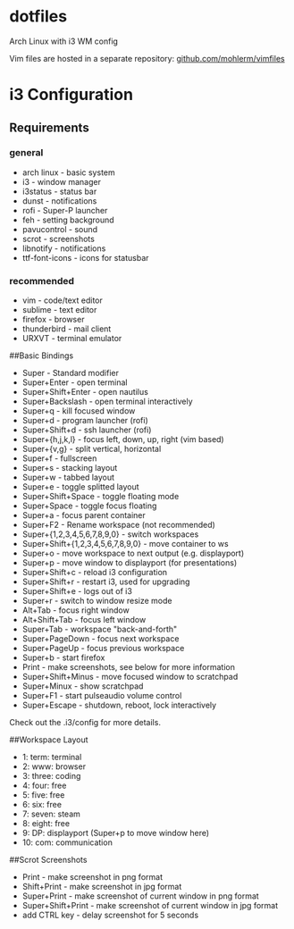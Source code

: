 dotfiles
========

Arch Linux with i3 WM config


Vim files are hosted in a separate repository:
[github.com/mohlerm/vimfiles](https://github.com/mohlerm/vimfiles)

# i3 Configuration

## Requirements
### general
* arch linux - basic system
* i3 - window manager
* i3status - status bar
* dunst - notifications
* rofi - Super-P launcher
* feh - setting background
* pavucontrol - sound
* scrot - screenshots
* libnotify - notifications
* ttf-font-icons - icons for statusbar

### recommended
* vim - code/text editor
* sublime - text editor
* firefox - browser
* thunderbird - mail client
* URXVT - terminal emulator

##Basic Bindings
* Super - Standard modifier
* Super+Enter - open terminal
* Super+Shift+Enter - open nautilus
* Super+Backslash - open terminal interactively
* Super+q - kill focused window
* Super+d - program launcher (rofi)
* Super+Shift+d - ssh launcher (rofi)
* Super+{h,j,k,l} - focus left, down, up, right (vim based)
* Super+{v,g} - split vertical, horizontal 
* Super+f - fullscreen
* Super+s - stacking layout
* Super+w - tabbed layout
* Super+e - toggle splitted layout
* Super+Shift+Space - toggle floating mode
* Super+Space - toggle focus floating
* Super+a - focus parent container
* Super+F2 - Rename workspace (not recommended)
* Super+{1,2,3,4,5,6,7,8,9,0} - switch workspaces
* Super+Shift+{1,2,3,4,5,6,7,8,9,0} - move container to ws
* Super+o - move workspace to next output (e.g. displayport)
* Super+p - move window to displayport (for presentations)
* Super+Shift+c - reload i3 configuration
* Super+Shift+r - restart i3, used for upgrading
* Super+Shift+e - logs out of i3
* Super+r - switch to window resize mode
* Alt+Tab - focus right window
* Alt+Shift+Tab - focus left window
* Super+Tab - workspace "back-and-forth"
* Super+PageDown - focus next workspace 
* Super+PageUp - focus previous workspace
* Super+b - start firefox
* Print - make screenshots, see below for more information
* Super+Shift+Minus - move focused window to scratchpad
* Super+Minux - show scratchpad
* Super+F1 - start pulseaudio volume control
* Super+Escape - shutdown, reboot, lock interactively

Check out the .i3/config for more details.

##Workspace Layout
* 1: term: terminal
* 2: www: browser
* 3: three: coding
* 4: four: free
* 5: five: free
* 6: six: free
* 7: seven: steam
* 8: eight: free
* 9: DP: displayport (Super+p to move window here)
* 10: com: communication

##Scrot Screenshots
* Print - make screenshot in png format
* Shift+Print - make screenshot in jpg format
* Super+Print - make screenshot of current window in png format
* Super+Shift+Print - make screenshot of current window in jpg format
* add CTRL key - delay screenshot for 5 seconds
